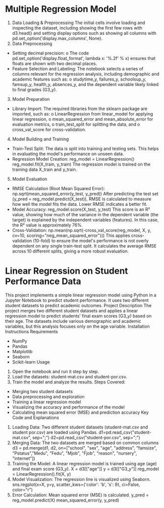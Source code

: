 # Multiple Regression Model  
1. Data Loading & Preprocessing 
The initial cells involve loading and inspecting the dataset, including showing the first few 
rows with d3.head() and setting display options such as showing all columns with 
pd.set_option('display.max_columns', None). 
2. Data Preprocessing 
* Setting decimal precision: 
o The code pd.set_option('display.float_format', lambda x: '%.2f' 
% x) ensures that floats are shown with two decimal places. 
* Feature Selection and Labeling: The notebook selects a series of columns relevant 
for the regression analysis, including demographic and academic features such as: 
o studytime_y, failures_y, schoolsup_y, famsup_y, health_y, absences_y, 
and the dependent variable likely linked to final grades (G3_y). 
3. Model Preparation 
* Library Import: The required libraries from the sklearn package are imported, such 
as: 
o LinearRegression from linear_model for applying linear regression, 
o mean_squared_error and mean_absolute_error for evaluation metrics, 
o train_test_split for splitting the data, and 
o cross_val_score for cross-validation. 
4. Model Building and Training 
* Train-Test Split: The data is split into training and testing sets. This helps in 
evaluating the model's performance on unseen data. 
* Regression Model Creation: 
reg_model = LinearRegression() 
reg_model.fit(X_train, y_train) 
The regression model is trained on the training data X_train and y_train. 
5. Model Evaluation 
* RMSE Calculation (Root Mean Squared Error): 
np.sqrt(mean_squared_error(y_test, y_pred)) 
After predicting the test set (y_pred = reg_model.predict(X_test)), RMSE is 
calculated to measure how well the model fits the data. Lower RMSE indicates a 
better fit. 
* Model Accuracy: 
reg_model.score(X_test, y_test) 
This score is an R² value, showing how much of the variance in the dependent variable 
(the target) is explained by the independent variables (features). In this case, the R² 
value is approximately 76%. 
* Cross-Validation: 
np.mean(np.sqrt(-cross_val_score(reg_model, X, y, cv=10, 
scoring="neg_mean_squared_error"))) 
This applies cross-validation (10-fold) to ensure the model's performance is not overly 
dependent on any single train-test split. It calculates the average RMSE across 10 
different splits, giving a more robust evaluation.

# Linear Regression on Student Performance Data
This project implements a simple linear regression model using Python in a Jupyter Notebook 
to predict student performance. It uses two different student datasets to predict academic 
outcomes. 
Project Description 
The project merges two different student datasets and applies a linear regression model to 
predict students' final exam scores (G3_y) based on their age. The datasets include various 
demographic and academic variables, but this analysis focuses only on the age variable. 
Installation Instructions 
Requirements 
* NumPy 
* Pandas 
* Matplotlib 
* Seaborn 
* Scikit-learn 
Usage 
1. Open the notebook and run it step by step. 
2. Load the datasets: student-mat.csv and student-por.csv. 
3. Train the model and analyze the results. 
Steps Covered: 
* Merging two student datasets 
* Data preprocessing and exploration 
* Training a linear regression model 
* Visualizing the accuracy and performance of the model 
* Calculating mean squared error (MSE) and prediction accuracy 
Key Code and Explanations 
1. Loading Data: Two different student datasets (student-mat.csv and student
por.csv) are loaded using Pandas. 
d1=pd.read_csv("student-mat.csv", sep=";") 
d2=pd.read_csv("student-por.csv", sep=";") 
2. Merging Data: The two datasets are merged based on common columns 
d3 = pd.merge(d1, d2, on=["school", "sex", "age", "address", 
"famsize", "Pstatus","Medu", "Fedu", "Mjob", "Fjob", "reason", 
"nursery", "internet"]) 
3. Training the Model: A linear regression model is trained using age (age) and final 
exam score (G3_y). 
X = d3[["age"]] 
y = d3[["G3_y"]] 
reg_model = LinearRegression().fit(X, y) 
4. Model Visualization: The regression line is visualized using Seaborn. 
sns.regplot(x=X, y=y, scatter_kws={'color': 'b', 's': 9}, ci=False, 
color="r") 
5. Error Calculation: Mean squared error (MSE) is calculated. 
y_pred = reg_model.predict(X) 
mean_squared_error(y, y_pred)
